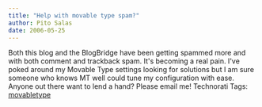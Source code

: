```yaml
---
title: "Help with movable type spam?"
author: Pito Salas
date: 2006-05-25
---
```




Both this blog and the BlogBridge have been getting spammed more and with both
comment and trackback spam. It's becoming a real pain. I've poked around my
Movable Type settings looking for solutions but I am sure someone who knows MT
well could tune my configuration with ease. Anyone out there want to lend a
hand? Please email me! Technorati Tags:
[movabletype](<http://www.technorati.com/tag/movabletype>)


